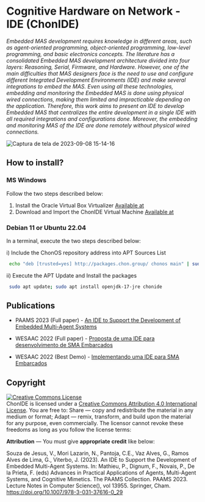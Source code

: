# Cognitive Hardware on Network - IDE (ChonIDE)
_Embedded MAS development requires knowledge in different areas, such as agent-oriented programming, object-oriented programming, low-level programming, and basic electronics concepts. The literature has a consolidated Embedded MAS development architecture divided into four layers: Reasoning, Serial, Firmware, and Hardware. However, one of the main difficulties that MAS designers face is the need to use and configure different Integrated Development Environments (IDE) and make several integrations to embed the MAS. Even using all these technologies, embedding and monitoring the Embedded MAS is done using physical wired connections, making them limited and impracticable depending on the application. Therefore, this work aims to present an IDE to develop Embedded MAS that centralizes the entire development in a single IDE with all required integrations and configurations done. Moreover, the embedding and monitoring MAS of the IDE are done remotely without physical wired connections._

![Captura de tela de 2023-09-08 15-14-16](https://github.com/chon-group/chonIDE/assets/32855001/28799173-245a-4ce0-8ace-0cd2c06733d2)


## How to install?

### MS Windows
Follow the two steps described below:
1. Install the Oracle Virtual Box Virtualizer [Available at](https://www.virtualbox.org/)
2. Download and Import the ChonIDE Virtual Machine [Available at](https://chonide.sf.net)

### Debian 11 or Ubuntu 22.04

In a terminal, execute the two steps described below:

i) Include the ChonOS repository address into APT Sources List 

```sh
 echo "deb [trusted=yes] http://packages.chon.group/ chonos main" | sudo tee /etc/apt/sources.list.d/chonos.list 
```

ii) Execute the APT Update and Install the packages

```sh
 sudo apt update; sudo apt install openjdk-17-jre chonide 
```
## Publications
+ PAAMS 2023 (Full paper) - [An IDE to Support the Development of Embedded Multi-Agent Systems](https://www.researchgate.net/publication/372282731_An_IDE_to_Support_the_Development_of_Embedded_Multi-Agent_Systems)
  
+ WESAAC 2022 (Full paper) - [Proposta de uma IDE para desenvolvimento de SMA Embarcados](https://www.researchgate.net/publication/362837129_Proposta_de_uma_IDE_para_desenvolvimento_de_SMA_Embarcados)

+ WESAAC 2022 (Best Demo) - [Implementando uma IDE para SMA Embarcados](https://www.researchgate.net/publication/363108136_Implementando_uma_IDE_para_SMA_Embarcados)

## Copyright
<a rel="license" href="http://creativecommons.org/licenses/by/4.0/"><img alt="Creative Commons License" style="border-width:0" src="https://i.creativecommons.org/l/by/4.0/88x31.png" /></a><br />ChonIDE is licensed under a <a rel="license" href="http://creativecommons.org/licenses/by/4.0/">Creative Commons Attribution 4.0 International License</a>.
You are free to: Share — copy and redistribute the material in any medium or format; Adapt — remix, transform, and build upon the material for any purpose, even commercially. 
The licensor cannot revoke these freedoms as long as you follow the license terms:

__Attribution__ — You must give __appropriate credit__ like below:

Souza de Jesus, V., Mori Lazarin, N., Pantoja, C.E., Vaz Alves, G., Ramos Alves de Lima, G., Viterbo, J. (2023). An IDE to Support the Development of Embedded Multi-Agent Systems. In: Mathieu, P., Dignum, F., Novais, P., De la Prieta, F. (eds) Advances in Practical Applications of Agents, Multi-Agent Systems, and Cognitive Mimetics. The PAAMS Collection. PAAMS 2023. Lecture Notes in Computer Science(), vol 13955. Springer, Cham. https://doi.org/10.1007/978-3-031-37616-0_29


